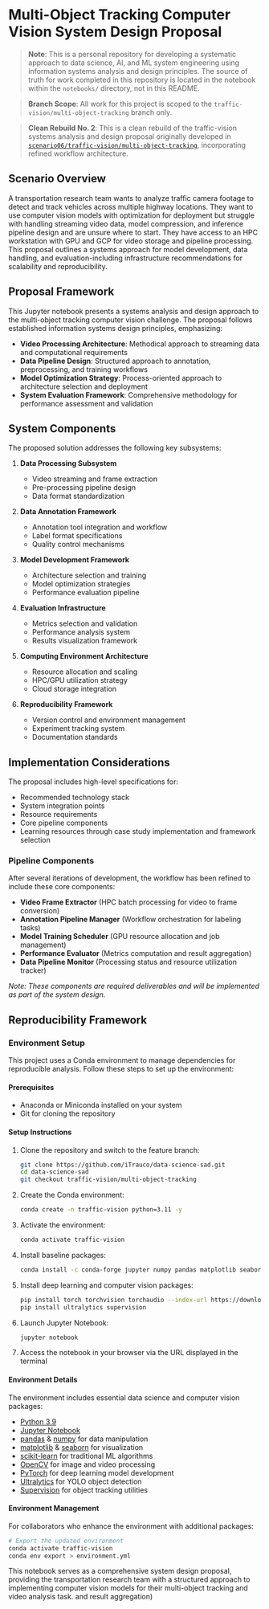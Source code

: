 # Multi-Object Tracking Computer Vision System Design Proposal

> **Note**: This is a personal repository for developing a systematic approach to data science, AI, and ML system engineering using information systems analysis and design principles. The source of truth for work completed in this repository is located in the notebook within the `notebooks/` directory, not in this README.

> **Branch Scope**: All work for this project is scoped to the `traffic-vision/multi-object-tracking` branch only.

> **Clean Rebuild No. 2**: This is a clean rebuild of the traffic-vision systems analysis and design proposal originally developed in [`scenario06/traffic-vision/multi-object-tracking`](https://github.com/iTrauco/data-science-sad/tree/scenario06/traffic-vision/multi-object-tracking), incorporating refined workflow architecture.

## Scenario Overview
A transportation research team wants to analyze traffic camera footage to detect and track vehicles across multiple highway locations. They want to use computer vision models with optimization for deployment but struggle with handling streaming video data, model compression, and inference pipeline design and are unsure where to start. They have access to an HPC workstation with GPU and GCP for video storage and pipeline processing. This proposal outlines a systems approach for model development, data handling, and evaluation-including infrastructure recommendations for scalability and reproducibility.

## Proposal Framework
This Jupyter notebook presents a systems analysis and design approach to the multi-object tracking computer vision challenge. The proposal follows established information systems design principles, emphasizing:
- **Video Processing Architecture**: Methodical approach to streaming data and computational requirements
- **Data Pipeline Design**: Structured approach to annotation, preprocessing, and training workflows
- **Model Optimization Strategy**: Process-oriented approach to architecture selection and deployment
- **System Evaluation Framework**: Comprehensive methodology for performance assessment and validation

## System Components
The proposed solution addresses the following key subsystems:
1. **Data Processing Subsystem**
   - Video streaming and frame extraction
   - Pre-processing pipeline design
   - Data format standardization

2. **Data Annotation Framework**
   - Annotation tool integration and workflow
   - Label format specifications
   - Quality control mechanisms

3. **Model Development Framework**
   - Architecture selection and training
   - Model optimization strategies
   - Performance evaluation pipeline

4. **Evaluation Infrastructure**
   - Metrics selection and validation
   - Performance analysis system
   - Results visualization framework

5. **Computing Environment Architecture**
   - Resource allocation and scaling
   - HPC/GPU utilization strategy
   - Cloud storage integration

6. **Reproducibility Framework**
   - Version control and environment management
   - Experiment tracking system
   - Documentation standards

## Implementation Considerations
The proposal includes high-level specifications for:
- Recommended technology stack
- System integration points
- Resource requirements
- Core pipeline components
- Learning resources through case study implementation and framework selection

### Pipeline Components
After several iterations of development, the workflow has been refined to include these core components:
- **Video Frame Extractor** (HPC batch processing for video to frame conversion)
- **Annotation Pipeline Manager** (Workflow orchestration for labeling tasks)
- **Model Training Scheduler** (GPU resource allocation and job management)
- **Performance Evaluator** (Metrics computation and result aggregation)
- **Data Pipeline Monitor** (Processing status and resource utilization tracker)

*Note: These components are required deliverables and will be implemented as part of the system design.*

## Reproducibility Framework
### Environment Setup

This project uses a Conda environment to manage dependencies for reproducible analysis. Follow these steps to set up the environment:

#### Prerequisites
- Anaconda or Miniconda installed on your system
- Git for cloning the repository

#### Setup Instructions

1. Clone the repository and switch to the feature branch:
   ```bash
   git clone https://github.com/iTrauco/data-science-sad.git
   cd data-science-sad
   git checkout traffic-vision/multi-object-tracking
   ```

2. Create the Conda environment:
   ```bash
   conda create -n traffic-vision python=3.11 -y
   ```

3. Activate the environment:
   ```bash
   conda activate traffic-vision
   ```

4. Install baseline packages:
   ```bash
   conda install -c conda-forge jupyter numpy pandas matplotlib seaborn scikit-learn opencv -y
   ```

5. Install deep learning and computer vision packages:
   ```bash
   pip install torch torchvision torchaudio --index-url https://download.pytorch.org/whl/cu118
   pip install ultralytics supervision
   ```

6. Launch Jupyter Notebook:
   ```bash
   jupyter notebook
   ```

7. Access the notebook in your browser via the URL displayed in the terminal

#### Environment Details

The environment includes essential data science and computer vision packages:
- [Python 3.9](https://www.python.org/downloads/release/python-390/)
- [Jupyter Notebook](https://jupyter.org/documentation)
- [pandas](https://pandas.pydata.org/docs/) & [numpy](https://numpy.org/doc/stable/) for data manipulation
- [matplotlib](https://matplotlib.org/stable/index.html) & [seaborn](https://seaborn.pydata.org/) for visualization
- [scikit-learn](https://scikit-learn.org/stable/documentation.html) for traditional ML algorithms
- [OpenCV](https://docs.opencv.org/4.x/) for image and video processing
- [PyTorch](https://pytorch.org/docs/stable/index.html) for deep learning model development
- [Ultralytics](https://docs.ultralytics.com/) for YOLO object detection
- [Supervision](https://supervision.roboflow.com/) for object tracking utilities

#### Environment Management

For collaborators who enhance the environment with additional packages:

```bash
# Export the updated environment
conda activate traffic-vision
conda env export > environment.yml
```

This notebook serves as a comprehensive system design proposal, providing the transportation research team with a structured approach to implementing computer vision models for their multi-object tracking and video analysis task. and result aggregation)
